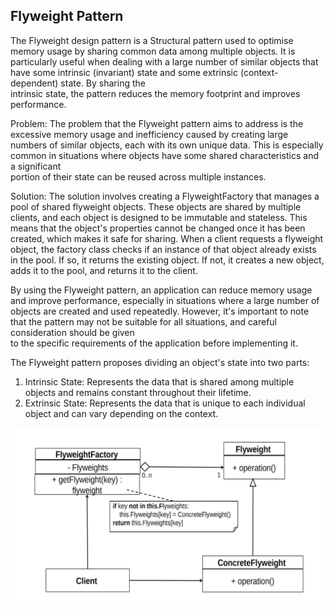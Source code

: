 Flyweight Pattern
-------------------

The Flyweight design pattern is a Structural pattern used to optimise memory  usage by sharing common data 
among multiple objects. It is particularly useful  when dealing with a large number of similar objects that 
have some intrinsic  (invariant) state and some extrinsic (context-dependent) state. By sharing the  
intrinsic state, the pattern reduces the memory footprint and improves  performance.

Problem: The problem that the Flyweight pattern aims to address is the  excessive memory usage and 
inefficiency caused by creating large numbers of  similar objects, each with its own unique data. 
This is especially common in  situations where objects have some shared characteristics and a significant  
portion of their state can be reused across multiple instances.

Solution: The solution involves creating a FlyweightFactory that manages a  pool of shared flyweight objects. 
These objects are shared by multiple clients,  and each object is designed to be immutable and stateless. 
This means that the  object's properties cannot be changed once it has been created, which makes it  safe for 
sharing. When a client requests a flyweight object, the factory class  checks if an instance of that object 
already exists in the pool. If so, it returns the  existing object. If not, it creates a new object, adds it 
to the pool, and returns it to  the client.

By using the Flyweight pattern, an application can reduce memory usage and  improve performance, especially 
in situations where a large number of objects  are created and used repeatedly. However, it's important to 
note that the pattern  may not be suitable for all situations, and careful consideration should be given  
to the specific requirements of the application before implementing it.

The Flyweight pattern proposes dividing an object's state into two parts:  
1. Intrinsic State: Represents the data that is shared among multiple  objects and remains constant throughout 
their lifetime.  
2. Extrinsic State: Represents the data that is unique to each individual  object and can vary depending on 
the context.

![img.png](img.png)